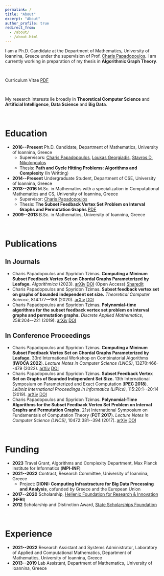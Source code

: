 ```yaml
---
permalink: /
title: "About"
excerpt: "About"
author_profile: true
redirect_from: 
  - /about/
  - /about.html
---
```


I am a Ph.D. Candidate at the Department of Mathematics, University of Ioannina, Greece under the supervision of Prof. [Charis Papadopoulos](https://www.cse.uoi.gr/~charis/). I am currently working in preparation of my thesis in **Algorithmic Graph Theory**.

<p style="color:White;">~</p>

Curriculum Vitae [PDF](https://stzimas.github.io/files/STzimas_CV.pdf)

<p style="color:White;">~</p>

My research interests lie broadly in **Theoretical Computer Science** and **Artificial Intelligence**, **Data Science** and **Big Data**.

<p style="color:White;">~</p>

Education
=
* **2016--Present** Ph.D. Candidate, Department of Mathematics, University of Ioannina, Greece
  - Supervisors: [Charis Papadopoulos](https://www.cse.uoi.gr/~charis/), [Loukas Georgiadis](https://www.cse.uoi.gr/~loukas/), [Stavros D. Nikolopoulos](https://www.cse.uoi.gr/~stavros/)
  - Thesis: **Path and Cycle Hitting Problems: Algorithms and Complexity** (In Writting)
* **2014--Present** Undergraduate Student, Department of CSE, University of Ioannina, Greece
* **2013--2016** M.Sc. in Mathematics with a specialization in Computational Mathematics and CS, University of Ioannina, Greece
  - Supervisor: [Charis Papadopoulos](https://www.cse.uoi.gr/~charis/)
  - Thesis: **The Subset Feedback Vertex Set Problem on Interval Graphs and Permutation Graphs** [PDF](https://stzimas.github.io/files/SpTzimas_MSc_Thesis.pdf)
* **2009--2013** B.Sc. in Mathematics, University of Ioannina, Greece

<p style="color:White;">~</p>

Publications
=

In Journals
-
* Charis Papadopoulos and Spyridon Tzimas. **Computing a Mininum Subset Feedback Vertex Set on Chordal Graphs Parameterized by Leafage.** _Algorithmica_ (2023). [arXiv](https://arxiv.org/abs/2103.03035) [DOI](https://doi.org/10.1007/s00453-023-01149-5) (Open Access) [SharedIt](https://rdcu.be/dgNqx)
* Charis Papadopoulos and Spyridon Tzimas. **Subset feedback vertex set on graphs of bounded independent set size.** _Theoretical Computer Science_, 814:177-–188 (2020). [arXiv](https://arxiv.org/abs/1805.07141) [DOI](https://doi.org/10.1016/j.tcs.2020.01.029)
* Charis Papadopoulos and Spyridon Tzimas. **Polynomial-time algorithms for the subset feedback vertex set problem on interval graphs and permutation graphs.** _Discrete Applied Mathematics_, 258:204–-221 (2019). [arXiv](https://arxiv.org/abs/1701.04634) [DOI](https://doi.org/10.1016/j.dam.2018.11.017)

In Conference Proceedings
-
* Charis Papadopoulos and Spyridon Tzimas. **Computing a Mininum Subset Feedback Vertex Set on Chordal Graphs Parameterized by Leafage.** 33rd International Workshop on Combinatorial Algorithms (**IWOCA 2022**). _Lecture Notes in Computer Science (LNCS)_, 13270:466--479 (2022). [arXiv](https://arxiv.org/abs/2103.03035) [DOI](https://doi.org/10.1007/978-3-031-06678-8_34)
* Charis Papadopoulos and Spyridon Tzimas. **Subset Feedback Vertex Set on Graphs of Bounded Independent Set Size.** 13th International Symposium on Parameterized and Exact  Computation (**IPEC 2018**). _Leibniz International Proceedings in Informatics (LIPIcs)_, 115:20:1--20:14 (2019). [arXiv](https://arxiv.org/abs/1805.07141) [DOI](https://doi.org/10.4230/LIPIcs.IPEC.2018.20)
* Charis Papadopoulos and Spyridon Tzimas. **Polynomial-Time Algorithms for the Subset Feedback Vertex Set Problem on Interval Graphs and Permutation Graphs.** 21st International Symposium on Fundamentals of Computation Theory (**FCT 2017**). _Lecture Notes in Computer Science (LNCS)_, 10472:381--394 (2017). [arXiv](https://arxiv.org/abs/1701.04634) [DOI](https://doi.org/10.1007/978-3-662-55751-8_30)

<p style="color:White;">~</p>

Funding
=
* **2023** Travel Grant, Algorithms and Complexity Department, Max Planck Institute for Informatics (**MPI-INF**)
* **2021--2022** Contract, Research Committee, University of Ioannina, Greece
  - Project: **DIONI: Computing Infrastracture for Big Data Processing and Analysis**, cofunded by Greece and the European Union
* **2017--2020** Scholarship, [Hellenic Foundation for Research & Innovation](https://www.elidek.gr/en/) (**HFRI**)
* **2012** Scholarship and Distinction Award, [State Scholarships Foundation](https://www.iky.gr/en/)

<p style="color:White;">~</p>

Experience
=
* **2021--2022** Research Assistant and Systems Administrator, Laboratory of Applied and Computational Mathematics, Department of Mathematics, University of Ioannina, Greece
* **2013--2019** Lab Assistant, Department of Mathematics, University of Ioannina, Greece
